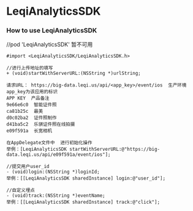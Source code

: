 # LeqiAnalyticsSDK

### How to use LeqiAnalyticsSDK
   //pod 'LeqiAnalyticsSDK'  暂不可用

   ```
   #import <LeqiAnalyticsSDK/LeqiAnalyticsSDK.h>

   //进行上传地址的填写
   + (void)startWithServerURL:(NSString *)urlString;    
   
   请求URL： https://big-data.leqi.us/api/<app_key>/event/ios  生产环境
   app_key为该应用的标识
   APP KEY  产品备注
   9e66e6c0  智能证件照
   ca81b25c  最美
   d0c02ba2  证件照制作
   d41ba5c2  乐骐证件照在线拍摄
   e09f591a  长宽相机
   
   在AppDelegate文件中  进行初始化操作
   举例：[LeqiAnalyticsSDK startWithServerURL:@"https://big-data.leqi.us/api/e09f591a/event/ios"];
   ```
   
   ```
   //提交用户user_id
   - (void)login:(NSString *)loginId;      
   举例：[[LeqiAnalyticsSDK sharedInstance] login:@"user_id"];
   ```
   
   ```
   //自定义埋点
   - (void)track:(NSString *)eventName;    
   举例：[[LeqiAnalyticsSDK sharedInstance] track:@"click"];
   ```
